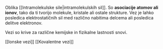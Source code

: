 Oblika [[Intramolekulske sile|intramolekulskih sil]]. So **asociacije atomov ali ionov**, tako da ti tvorijo molekule, kristale ali ostale strukture. Vez je lahko posledica elektrostatičnih sil med različno nabitima delcema ali posledica delitve elektronov.

Vezi so krive za različne kemijske in fizikalne lastnosti snovi.

[[Ionske vezi]]
[[Kovalentne vezi]]